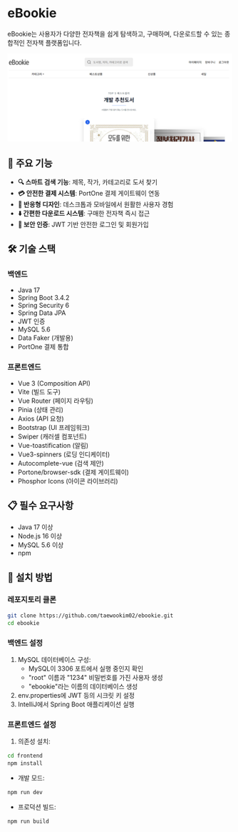 # eBookie

eBookie는 사용자가 다양한 전자책을 쉽게 탐색하고, 구매하며, 다운로드할 수 있는 종합적인 전자책 플랫폼입니다.

![eBookie 스크린샷](./docs/preview.png)

## 🚀 주요 기능

- **🔍 스마트 검색 기능**: 제목, 작가, 카테고리로 도서 찾기
- **💳 안전한 결제 시스템**: PortOne 결제 게이트웨이 연동
- **📱 반응형 디자인**: 데스크톱과 모바일에서 원활한 사용자 경험
- **⬇️ 간편한 다운로드 시스템**: 구매한 전자책 즉시 접근
- **🔐 보안 인증**: JWT 기반 안전한 로그인 및 회원가입

## 🛠️ 기술 스택

### 백엔드
- Java 17
- Spring Boot 3.4.2
- Spring Security 6
- Spring Data JPA
- JWT 인증
- MySQL 5.6
- Data Faker (개발용)
- PortOne 결제 통합

### 프론트엔드
- Vue 3 (Composition API)
- Vite (빌드 도구)
- Vue Router (페이지 라우팅)
- Pinia (상태 관리)
- Axios (API 요청)
- Bootstrap (UI 프레임워크)
- Swiper (캐러셀 컴포넌트)
- Vue-toastification (알림)
- Vue3-spinners (로딩 인디케이터)
- Autocomplete-vue (검색 제안)
- Portone/browser-sdk (결제 게이트웨이)
- Phosphor Icons (아이콘 라이브러리)

## 📋 필수 요구사항

- Java 17 이상
- Node.js 16 이상
- MySQL 5.6 이상
- npm 

## 🔧 설치 방법

### 레포지토리 클론
```bash
git clone https://github.com/taewookim02/ebookie.git
cd ebookie
```

### 백엔드 설정
1. MySQL 데이터베이스 구성:
   - MySQL이 3306 포트에서 실행 중인지 확인
   - "root" 이름과 "1234" 비밀번호를 가진 사용자 생성
   - "ebookie"라는 이름의 데이터베이스 생성
2. env.properties에 JWT 등의 시크릿 키 설정
3. IntelliJ에서 Spring Boot 애플리케이션 실행

### 프론트엔드 설정
1. 의존성 설치:
```bash
cd frontend
npm install
```

- 개발 모드:
```bash
npm run dev
```

- 프로덕션 빌드:
```bash
npm run build
```

